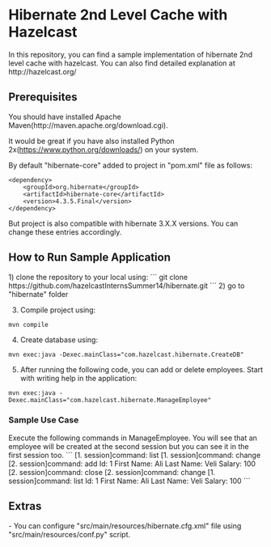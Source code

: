 <h1>Hibernate 2nd Level Cache with Hazelcast</h1>
In this repository, you can find a sample implementation of hibernate 2nd level cache with hazelcast. You can also find detailed explanation at http://hazelcast.org/ 

<h2>Prerequisites</h2>
You should have installed Apache Maven(http://maven.apache.org/download.cgi).

It would be great if you have also installed Python 2x(https://www.python.org/downloads/) on your system.

By default "hibernate-core" added to project in "pom.xml" file as follows:
```
<dependency>
    <groupId>org.hibernate</groupId>
    <artifactId>hibernate-core</artifactId>
    <version>4.3.5.Final</version>
</dependency>
```
But project is also compatible with hibernate 3.X.X versions. You can change these entries accordingly.

<h2>How to Run Sample Application</h2>
1) clone the repository to your local using:
```
git clone https://github.com/hazelcastInternsSummer14/hibernate.git
```
2) go to "hibernate" folder

3) Compile project using:
```
mvn compile
```
4) Create database using:
```
mvn exec:java -Dexec.mainClass="com.hazelcast.hibernate.CreateDB"
```
5) After running the following code, you can add or delete employees. Start with writing help in the application:
```
mvn exec:java -Dexec.mainClass="com.hazelcast.hibernate.ManageEmployee"
```
<h3>Sample Use Case</h3>
Execute the following commands in ManageEmployee. You will see that an employee will be created at the second session but you can see it in the first session too.
```
[1. session]command: list
[1. session]command: change
[2. session]command: add
Id: 1
First Name: Ali
Last Name: Veli
Salary: 100
[2. session]command: close
[2. session]command: change
[1. session]command: list
Id: 1 First Name: Ali Last Name: Veli Salary: 100
```
<h2>Extras</h2>
- You can configure "src/main/resources/hibernate.cfg.xml" file using "src/main/resources/conf.py" script.
